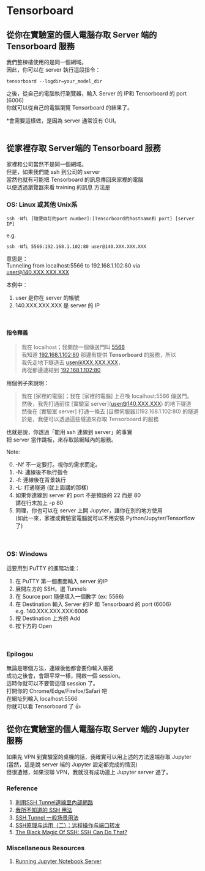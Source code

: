 
# Tensorboard

## 從你在實驗室的個人電腦存取 Server 端的 Tensorboard 服務  
我們整棟樓使用的是同一個網域。  
因此，你可以在 server 執行這段指令：  
```shell
tensorboard --logdir=your_model_dir
```
之後，從自己的電腦執行瀏覽器，輸入 Server 的 IP和 Tensorboard 的 port (6006)  
你就可以從自己的電腦瀏覽 Tensorboard 的結果了。  

\*會需要這樣做，是因為 server 通常沒有 GUI。
<br>
<br>

## 從家裡存取 Server端的 Tensorboard 服務
家裡和公司當然不是同一個網域。  
但是，如果我們能 ssh 到公司的 server  
當然也就有可能把 Tensorboard 的訊息傳回來家裡的電腦  
以便透過瀏覽器來看 training 的訊息
方法是

### OS: Linux 或其他 Unix系
```shell
ssh -NfL [隨便自訂的port number]:[Tensorboard的hostname和 port] [server IP]
```

e.g.  
```
ssh -NfL 5566:192.168.1.102:80 user@140.XXX.XXX.XXX  
```
意思是：  
Tunneling from localhost:5566 to 192.168.1.102:80 via user@140.XXX.XXX.XXX

本例中：

1. user 是你在 server 的帳號
2. 140.XXX.XXX.XXX 是 server 的 IP

<br>

#### 指令釋義
> 我在 localhost；我開啟一個傳送門叫 [5566]()  
> 我知道 [192.168.1.102:80]() 那邊有提供 **Tensorboard** 的服務，所以  
> 我先走地下隧道去 user@XXX.XXX.XXX，  
> 再從那邊連結到 [192.168.1.102:80]()  

用個例子來說明：  
> 我在 [家裡的電腦]；我在 [家裡的電腦] 上召喚 localhost:5566 傳送門。  
> 然後，我先打通前往 \[實驗室 server\](user@140.XXX.XXX) 的地下隧道  
> 然後在 [實驗室 server] 打通一條去 \[目標伺服器\](192.168.1.102:80) 的隧道  
> 於是，我便可以透過這些隧道來存取 Tensorboard 的服務

也就是說，你透過「能用 ssh 連線到 server」的事實  
把 server 當作跳板，來存取該網域內的服務。


Note:

0. -Nf 不一定要打。視你的需求而定。
1. -N: 連線後不執行指令
2. -f: 連線後在背景執行
3. -L: 打通隧道 (就上面講的那樣)
4. 如果你連線到 server 的 port 不是預設的 22 而是 80  
   請在行末加上 -p 80
5. 同理，你也可以在 server 上開 Jupyter，讓你在別的地方使用  
(如此一來，家裡或實驗室電腦就可以不用安裝 Python/Jupyter/Tensorflow 了)

<br>

### OS: Windows
這要用到 PuTTY 的進階功能：

1. 在 PuTTY 第一個畫面輸入 server 的IP
2. 展開左方的 SSH，選 Tunnels
3. 在 Source port 隨便填入一個數字 (ex: 5566)
4. 在 Destination 輸入 Server 的IP 和 Tensorboard 的 port (6006)  
   e.g. 140.XXX.XXX.XXX:6006
5. 按 Destination 上方的 Add
6. 按下方的 Open

<br>

### Epilogou
無論是哪個方法，連線後他都會要你輸入帳密  
成功之後會，會跟平常一樣，開啟一個 session。  
這時你就可以不要管這個 session 了。  
打開你的 Chrome/Edge/Firefox/Safari 吧  
在網址列輸入 localhost:5566  
你就可以看 Tensorboard 了 :thumbsup:


## 從你在實驗室的個人電腦存取 Server 端的 Jupyter 服務  
如果先 VPN 到實驗室的桌機的話，我確實可以用上述的方法遠端存取 Jupyter  
(當然，這是說 server 端的 Jupyter 設定都完成的情況)  
但很遺憾，如果沒聯 VPN，我就沒有成功連上 Jupyter server 過了。  


### Reference
1. [利用SSH Tunnel連線至內部網路](http://gwokae.mewggle.com/wordpress/2010/08/%E5%88%A9%E7%94%A8ssh-tunnel%E9%80%A3%E7%B7%9A%E8%87%B3%E5%85%A7%E9%83%A8%E7%B6%B2%E8%B7%AF/)
0. [我所不知道的 SSH 用法](http://chimerhapsody.blogspot.tw/2015/09/ssh.html)
2. [SSH Tunnel 一般场景用法](http://blog.csdn.net/wxqee/article/details/49234595)
3. [SSH原理与运用（二）：远程操作与端口转发](http://www.ruanyifeng.com/blog/2011/12/ssh_port_forwarding.html)
4. [The Black Magic Of SSH: SSH Can Do That?](https://vimeo.com/54505525)

### Miscellaneous Resources
1. [Running Jupyter Notebook Server](http://jupyter-notebook.readthedocs.io/en/latest/public_server.html#notebook-public-server)

